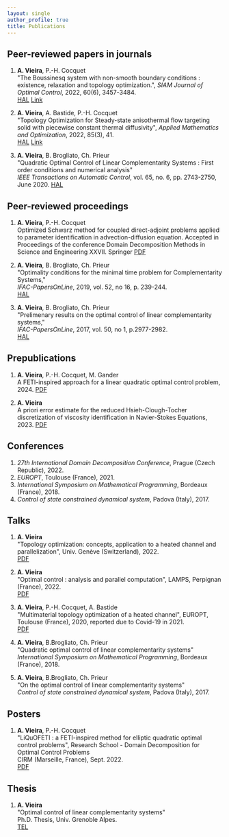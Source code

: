 ```yaml
---
layout: single
author_profile: true
title: Publications
---
```


## Peer-reviewed papers in journals
1. **A. Vieira**, P.-H. Cocquet <br/>
"The Boussinesq system with non-smooth boundary conditions : existence, relaxation and topology optimization.", 
*SIAM Journal of Optimal Control*, 2022, 60(6), 3457-3484. <br/>
[HAL](https://hal.archives-ouvertes.fr/hal-03207923)
[Link](https://doi.org/10.1137/21M1465159)

2. **A. Vieira**, A. Bastide, P.-H. Cocquet <br/>
"Topology Optimization for Steady-state anisothermal flow targeting solid with piecewise constant thermal diffusivity", 
*Applied Mathematics and Optimization*, 2022, 85(3), 41. <br/>
[HAL](https://hal.archives-ouvertes.fr/hal-02569142)
[Link](https://doi.org/10.1007/s00245-022-09828-5)

3. **A. Vieira**, B. Brogliato, Ch. Prieur <br/>
"Quadratic Optimal Control of Linear Complementarity Systems : First order conditions and numerical analysis" <br/>
*IEEE Transactions on Automatic Control*, vol. 65, no. 6, pp. 2743-2750, June 2020.
[HAL](https://hal.archives-ouvertes.fr/hal-01690400)

## Peer-reviewed proceedings
1. **A. Vieira**, P.-H. Cocquet <br/>
Optimized Schwarz method for coupled direct-adjoint problems applied to parameter identification in advection-diffusion equation. 
Accepted in Proceedings of the conference Domain Decomposition Methods in Science and Engineering XXVII. Springer
[PDF](pdf/Proceeding_DD27.pdf)

2. **A. Vieira**, B. Brogliato, Ch. Prieur <br/>
"Optimality conditions for the minimal time problem for Complementarity Systems," <br/>
*IFAC-PapersOnLine*, 2019, vol. 52, no 16, p. 239-244. <br/>
[HAL](https://hal.archives-ouvertes.fr/hal-01856054v1)

3. **A. Vieira**, B. Brogliato, Ch. Prieur <br/>
"Prelimenary results on the optimal control of linear complementarity systems," <br/>
*IFAC-PapersOnLine*, 2017, vol. 50, no 1, p.2977-2982. <br/>
[HAL](https://hal.archives-ouvertes.fr/hal-01493188v2)


## Prepublications
1. **A. Vieira**, P.-H. Cocquet, M. Gander <br/>
A FETI-inspired approach for a linear quadratic optimal control problem, 2024.
[PDF](pdf/liquofeti.pdf)

2. **A. Vieira** <br/>
A priori error estimate for the reduced Hsieh-Clough-Tocher discretization of viscosity identification in Navier-Stokes Equations, 2023.
[PDF](pdf/Viscosity_identification_in_Navier_Stokes_Equation_using_stream_functions.pdf)


## Conferences
1. *27th International Domain Decomposition Conference*, Prague (Czech Republic), 2022.
2. *EUROPT*, Toulouse (France), 2021.
3. *International Symposium on Mathematical Programming*, Bordeaux (France), 2018.
4. *Control of state constrained dynamical system*, Padova (Italy), 2017.


## Talks
1. **A. Vieira**<br/>
"Topology optimization: concepts, application to a heated channel and parallelization", 
Univ. Genève (Switzerland), 2022.<br/>[PDF](pdf/talks/presentation_Geneve2022.pdf)

2. **A. Vieira**<br/>
"Optimal control : analysis and parallel computation", 
LAMPS, Perpignan (France), 2022.<br/>[PDF](pdf/talks/presentation_Perpignan2022.pdf)

3. **A. Vieira**, P.-H. Cocquet, A. Bastide<br/>
"Multimaterial topology optimization of a heated channel", 
EUROPT, Toulouse (France), 2020, reported due to Covid-19 in 2021.<br/>[PDF](pdf/talks/presentation_EUROPT2021.pdf)

4. **A. Vieira**, B.Brogliato, Ch. Prieur <br/>
"Quadratic optimal control of linear complementarity systems"<br/>
*International Symposium on Mathematical Programming*, Bordeaux (France), 2018.

5. **A. Vieira**, B.Brogliato, Ch. Prieur <br/>
"On the optimal control of linear complementarity systems"<br/>
*Control of state constrained dynamical system*, Padova (Italy), 2017.

## Posters
1. **A. Vieira**, P.-H. Cocquet<br/>
"LiQuOFETI : a FETI-inspired method for elliptic quadratic optimal control problems", 
Research School - Domain Decomposition for Optimal Control Problems <br/>
CIRM (Marseille, France), Sept. 2022.<br/>[PDF](pdf/posters/Poster_liquofeti.pdf)

## Thesis

1. **A. Vieira** <br/>
"Optimal control of linear complementarity systems" <br/>
Ph.D. Thesis, Univ. Grenoble Alpes. <br/>[TEL](https://tel.archives-ouvertes.fr/tel-01989048)

